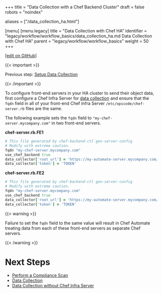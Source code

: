 +++
title = "Data Collection with a Chef Backend Cluster"
draft = false
robots = "noindex"


aliases = ["/data_collection_ha.html"]

[menu]
  [menu.legacy]
    title = "Data Collection with Chef HA"
    identifier = "legacy/workflow/workflow_basics/data_collection_ha.md Data Collection with Chef HA"
    parent = "legacy/workflow/workflow_basics"
    weight = 50
+++

[\[edit on GitHub\]](https://github.com/chef/chef-web-docs/blob/master/content/data_collection_ha.md)



{{< important >}}

Previous step: [Setup Data Collection](/data_collection/)

{{< /important >}}

To configure front-end servers in your HA cluster to send their object
data, first configure a Chef Infra Server for [data
collection](/data_collection/) and ensure that the `fqdn` field in
all of your front-end Chef Infra Server `/etc/opscode/chef-server.rb`
files are the same.

The following example sets the `fqdn` field to
`"my-chef-server.mycompany.com"` in two front-end servers.

**chef-server.rb.FE1**

``` ruby
# This file generated by chef-backend-ctl gen-server-config
# Modify with extreme caution.
fqdn "my-chef-server.mycompany.com"
use_chef_backend true
data_collector['root_url'] = 'https://my-automate-server.mycompany.com/data-collector/v0/'
data_collector['token'] = 'TOKEN'
```

**chef-server.rb.FE2**

``` ruby
# This file generated by chef-backend-ctl gen-server-config
# Modify with extreme caution.
fqdn "my-chef-server.mycompany.com"
use_chef_backend true
data_collector['root_url'] = 'https://my-automate-server.mycompany.com/data-collector/v0/'
data_collector['token'] = 'TOKEN'
```

{{< warning >}}

Failure to set the `fqdn` field to the same value will result in Chef
Automate treating data from each of these front-end servers as separate
Chef servers.

{{< /warning >}}

Next Steps
==========

-   [Perform a Compliance Scan](/perform_compliance_scan/)
-   [Data Collection](/data_collection/)
-   [Data Collection without Chef Infra
    Server](/data_collection_without_server/)
